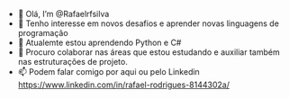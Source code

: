 - 👋 Olá, I’m @Rafaelrfsilva
- 👀 Tenho interesse em novos desafios e aprender novas linguagens de programação
- 🌱 Atualemte estou aprendendo Python e C#
- 💞️ Procuro colaborar nas áreas que estou estudando e auxiliar também nas estruturações de projeto.
- 📫 Podem falar comigo por aqui ou pelo Linkedin https://www.linkedin.com/in/rafael-rodrigues-8144302a/


<!---
Rafaelrfsilva/Rafaelrfsilva is a ✨ special ✨ repository because its `README.md` (this file) appears on your GitHub profile.
You can click the Preview link to take a look at your changes.
--->
